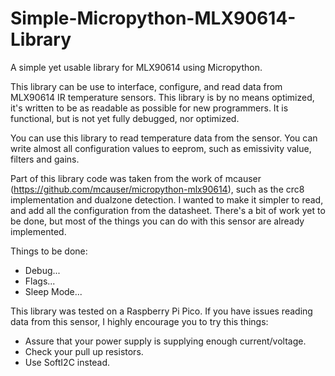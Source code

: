# Simple-Micropython-MLX90614-Library
A simple yet usable library for MLX90614 using Micropython. 

This library can be use to interface, configure, and read data from MLX90614 IR temperature sensors. This library is by no means optimized, it's written to be as readable as possible for new programmers. It is functional, but is not yet fully debugged, nor optimized.

You can use this library to read temperature data from the sensor. You can write almost all configuration values to eeprom, such as emissivity value, filters and gains. 

Part of this library code was taken from the work of mcauser (https://github.com/mcauser/micropython-mlx90614), such as the crc8 implementation and dualzone detection. I wanted to make it simpler to read, and add all the configuration from the datasheet. There's a bit of work yet to be done, but most of the things you can do with this sensor are already implemented.

Things to be done:
* Debug...
* Flags...
* Sleep Mode...

This library was tested on a Raspberry Pi Pico. If you have issues reading data from this sensor, I highly encourage you to try this things:
* Assure that your power supply is supplying enough current/voltage.
* Check your pull up resistors.
* Use SoftI2C instead.
